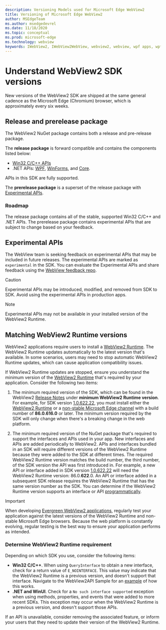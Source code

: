 ```yaml
---
description: Versioning Models used for Microsoft Edge WebView2
title: Versioning of Microsoft Edge WebView2
author: MSEdgeTeam
ms.author: msedgedevrel
ms.date: 11/18/2020
ms.topic: conceptual
ms.prod: microsoft-edge
ms.technology: webview
keywords: IWebView2, IWebView2WebView, webview2, webview, wpf apps, wpf, edge, ICoreWebView2, ICoreWebView2Host, browser control, edge html
---
```

# Understand WebView2 SDK versions

New versions of the WebView2 SDK are shipped at the same general cadence as the Microsoft Edge \(Chromium\) browser, which is approximately every six weeks.  

## Release and prerelease package  

The WebView2 NuGet package contains both a release and pre-release package.  

The **release package** is forward compatible and contains the components listed below:
*   [Win32 C/C++ APIs][ReferenceWin32]
*   .NET APIs: [WPF][DotnetMicrosoftWebWebview2WpfNamespace], [WinForms][DotnetMicrosoftWebWebview2WinformsNamespace], and [Core][DotnetMicrosoftWebWebview2CoreNamespace].  

APIs in this SDK are fully supported.  

The **prerelease package** is a superset of the release package with [Experimental APIs](#experimental-apis). 

### Roadmap  

The release package contains all of the stable, supported Win32 C/C++ and .NET APIs.  The prerelease package contains experimental APIs that are subject to change based on your feedback. 

## Experimental APIs  

The WebView team is seeking feedback on experimental APIs that may be included in future releases.  The experimental APIs are marked as `experimental` in the SDK.  You can evaluate the Experimental APIs and share feedback using the [WebView feedback repo][GithubMicrosoftedgeWebviewfeedback].  

> [!CAUTION]
> Experimental APIs may be introduced, modified, and removed from SDK to SDK.  Avoid using the experimental APIs in production apps.  

> [!NOTE]
> Experimental APIs may not be available in your installed version of the WebView2 Runtime.  

## Matching WebView2 Runtime versions  
WebView2 applications require users to install a [WebView2 Runtime][MicrosoftDeveloperEdgeWebview2]. The WebView2 Runtime updates automatically to the latest version that's available. In some scenarios, users may need to stop automatic WebView2 Runtime updates, which can cause application compatibility issues.

If WebView2 Runtime updates are stopped, ensure you understand the minimum version of the [WebView2 Runtime][MicrosoftDeveloperEdgeWebview2] that's required by your application. Consider the following two items:  

1. The minimum required version of the SDK, which can be found in the WebView2 [Release Notes][Releasenotes] under **minimum WebView2 Runtime version**. For example, for SDK version [1.0.622.22](https://docs.microsoft.com/microsoft-edge/webview2/releasenotes#1062222), you must install either the [WebView2 Runtime][MicrosoftDeveloperEdgeWebview2] or a [non-stable Microsoft Edge channel][MicrosoftedgeinsiderDownload] with a build number of **86.0.616.0** or later. The minimum version required by the SDK will only change when there's a breaking change in the web platform.

2. The minimum required version of the NuGet package that's required to support the interfaces and APIs used in your app. New interfaces and APIs are added periodically to WebView2. APIs and interfaces bundled in an SDK will require different versions of the WebView2 Runtime because they were added to the SDK at different times.  The required WebView2 Runtime version matches the build number, the third number, of the SDK version the API was first introduced in. For example, a new API or interface added in SDK version [1.0.622.22](https://docs.microsoft.com/microsoft-edge/webview2/releasenotes#1062222) will need the WebView2 Runtime version: 86.0.**622**.0. An API or interface added in a subsequent SDK release requires the WebView2 Runtime that has the same version number as the SDK. You can determine if the WebView2 Runtime version supports an interface or API [programmatically](#determine-webview2-runtime-requirement).

> [!IMPORTANT]
> When developing [Evergreen WebView2 applications](distribution.md#evergreen-distribution-mode), regularly test your application against the latest versions of the WebView2 Runtime and non-stable Microsoft Edge browsers.  Because the web platform is constantly evolving, regular testing is the best way to ensure your application performs as intended.  

### Determine WebView2 Runtime requirement

Depending on which SDK you use, consider the following items: 

*   **Win32 C/C++**.  When using `QueryInterface` to obtain a new interface, check for a return value of `E_NOINTERFACE`.  This value may indicate that the WebView2 Runtime is a previous version, and doesn't support that interface. Navigate to the WebView2API Sample for an [example](https://github.com/MicrosoftEdge/WebView2Samples/blob/8ec7de9d3e80a942bc7025cffad98eee75e11e64/SampleApps/WebView2APISample/AppWindow.cpp#L622) of how this works.
*   **.NET and WinUI**.  Check for a `No such interface supported` exception when using methods, properties, and events that were added to more recent SDKs.  This exception may occur when the WebView2 Runtime is a previous version, and doesn't support those APIs.  

If an API is unavailable, consider removing the associated feature, or inform your users that they need to update their version of the WebView2 Runtime.  



 

<!--## Versioning  

After you have used a particular version of the SDK to build your app, your app may end up running with an older or newer version of installed browser binaries.  Until version 1.0.0.0 of WebView2 there may be breaking changes during updates that prevent your SDK from working with different versions of installed browser binaries.  After version 1.0.0.0, different versions of the SDK may work with different versions of the installed browser by using the following best practices.  

1.  To account for breaking changes to the API be sure to check for failure when requesting the DLL export `CreateCoreWebView2Environment` and when running `QueryInterface` on any `CoreWebView2` object.  A return value of `E_NOINTERFACE` indicates that the SDK is not compatible with the Microsoft Edge browser binaries.  
1.  Checking for failure from `QueryInterface` also accounts for cases where the SDK is newer than the version of the Microsoft Edge browser and your app attempts to use an interface of which the Microsoft Edge browser is unaware.  

1.  When an interface is unavailable, you may consider disabling the associated feature if possible, or otherwise informing your users to update their browsers.  -->  

<!--links -->  

[Releasenotes]: ../releasenotes.md "Release notes for WebView2 SDK | Microsoft Docs"  

[DeployedgeChannels]: /deployedge/microsoft-edge-channels "Overview of the Microsoft Edge channels | Microsoft Docs"  

[DotnetMicrosoftWebWebview2CoreNamespace]: /dotnet/api/microsoft.web.webview2.core "Microsoft.Web.WebView2.Core Namespace | Microsoft Docs"  
[DotnetMicrosoftWebWebview2WpfNamespace]: /dotnet/api/microsoft.web.webview2.wpf "Microsoft.Web.WebView2.Wpf Namespace | Microsoft Docs"  
[DotnetMicrosoftWebWebview2WinformsNamespace]: /dotnet/api/microsoft.web.webview2.winforms "Microsoft.Web.WebView2.WinForms Namespace | Microsoft Docs"  
[ReferenceWin32]: /microsoft-edge/webview2/reference/win32 "WebView2 Win32 C++ Reference | Microsoft Docs"  

[MicrosoftDeveloperEdgeWebview2]: https://developer.microsoft.com/microsoft-edge/webview2/ "Microsoft Edge WebView2 | Microsoft Developer"  

[GithubMicrosoftedgeWebviewfeedback]: https://github.com/MicrosoftEdge/WebViewFeedback "WebView Feedback - MicrosoftEdge/WebViewFeedback | GitHub"  

[MicrosoftedgeinsiderDownload]: https://www.microsoftedgeinsider.com/download "Download Microsoft Edge Insider Channels"  
